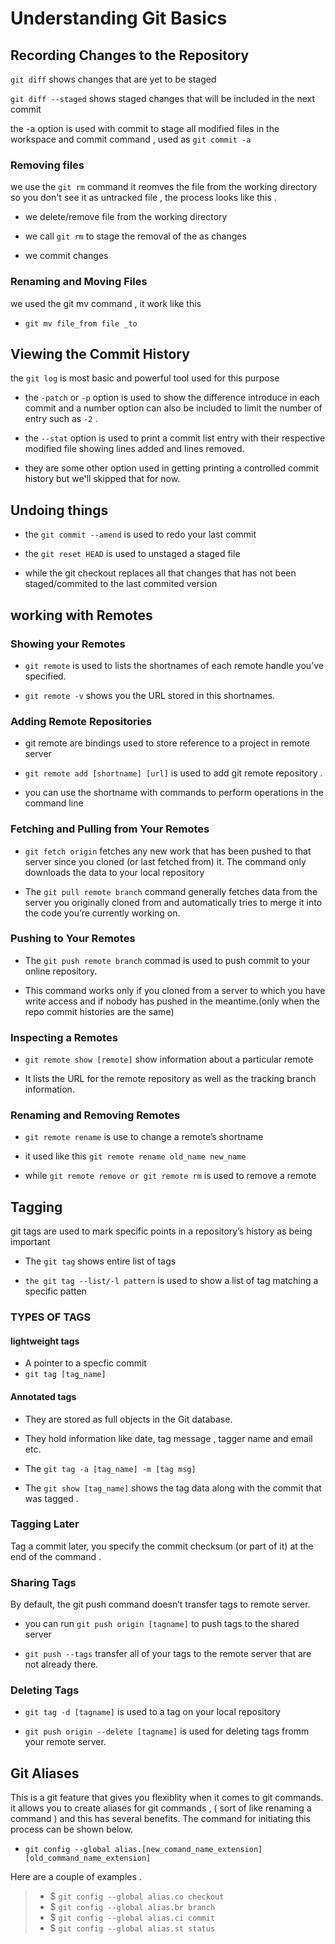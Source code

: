 # Understanding Git Basics

## Recording Changes to the Repository

`git diff` shows changes that are yet to be staged

`git diff --staged` shows staged changes that will be included in the next commit  

the -a option is used with commit to stage all modified files in the workspace  and commit command , used as `git commit -a`

### Removing files

we use the `git rm` command it reomves the file from the working directory so you don't  see it as untracked file , the process looks like this .

- we delete/remove file  from the working directory

- we call `git rm` to stage the removal of the as changes  

- we commit changes

### Renaming and Moving Files  

we used the git mv command , it work like this

- `git mv file_from file _to`

## Viewing the Commit History

the `git log` is most basic and powerful tool used for this purpose

- the `-patch` or `-p` option is used to show the difference introduce in each commit and a number option can also be  included to limit the number of entry such as `-2` .

- the `--stat` option is used to print a commit list entry with their respective modified file showing lines added and lines removed.

- they are some other option used in getting printing a controlled commit history but we'll skipped that for now.

## Undoing things

- the `git commit --amend` is used to redo your last commit

- the `git reset HEAD` is used to unstaged a staged file

- while the git checkout replaces all that changes that has not been staged/commited to the last commited version  

## working with Remotes

### Showing your Remotes

- `git remote` is used to lists the shortnames of each remote handle you’ve specified.

- `git remote -v` shows you the URL stored in this shortnames.

### Adding Remote Repositories

- git remote are bindings used to store reference to a project in remote server

- `git remote add [shortname] [url]` is used to add git remote repository .

- you can use the shortname with commands to perform operations in the command line

### Fetching and Pulling from Your Remotes

- `git fetch origin` fetches any new work that has been pushed to that server since you cloned (or last fetched from) it. The command only downloads the data to your local repository

- The `git pull remote branch` command generally fetches data from the server you originally cloned from and automatically tries to merge it into the code you’re currently working on.

### Pushing to Your Remotes

- The `git push remote branch` commad is used to push commit to your online repository.

- This command works only if you cloned from a server to which you have write access and if nobody has pushed in the meantime.(only when the repo commit histories are the same)

### Inspecting a Remotes  

- `git remote show [remote]` show information about a particular remote

- It lists the URL for the remote repository as well as the tracking branch information.

### Renaming and Removing Remotes

- `git remote rename`  is use to change a remote’s shortname

- it used like this `git remote rename old_name new_name`

- while `git remote remove or git remote rm` is used to remove a remote

## Tagging

git tags are used to mark specific points in a repository’s history as being important

- The `git tag` shows  entire list of tags

- `the git tag --list/-l pattern` is used to show a list of tag matching a specific patten

### TYPES OF TAGS

#### lightweight tags

- A pointer to a specfic commit
- `git tag [tag_name]`

#### Annotated tags

- They are stored as full objects in the Git database.

- They hold information like date, tag message , tagger name and email etc.  
- The `git tag -a [tag_name] -m [tag msg]`
- The `git show [tag_name]` shows the tag data along with the commit that was tagged .

### Tagging Later

Tag a commit later, you specify the commit checksum (or part of it) at the end of the command .

### Sharing Tags

By default, the git push command doesn’t transfer tags to remote server.  

- you can run `git push origin [tagname]` to push tags to the shared server  

- `git push --tags` transfer all of your tags to the remote server that are not already there.  

### Deleting Tags

- `git tag -d [tagname]` is used to a tag on your local repository  

- `git push origin --delete [tagname]` is used for deleting tags fromm your remote server.

## Git Aliases

This is a git feature that gives you flexiblity when it comes to git commands. it allows you to
create aliases for git commands , ( sort of like renaming a command ) and this has several benefits.
The command for initiating this process can be shown below.

- `git config --global alias.[new_comand_name_extension] [old_command_name_extension]`

Here are a couple of examples .

> - $ `git config --global alias.co checkout`
> - $ `git config --global alias.br branch`
> - $ `git config --global alias.ci commit`
> - $ `git config --global alias.st status`
